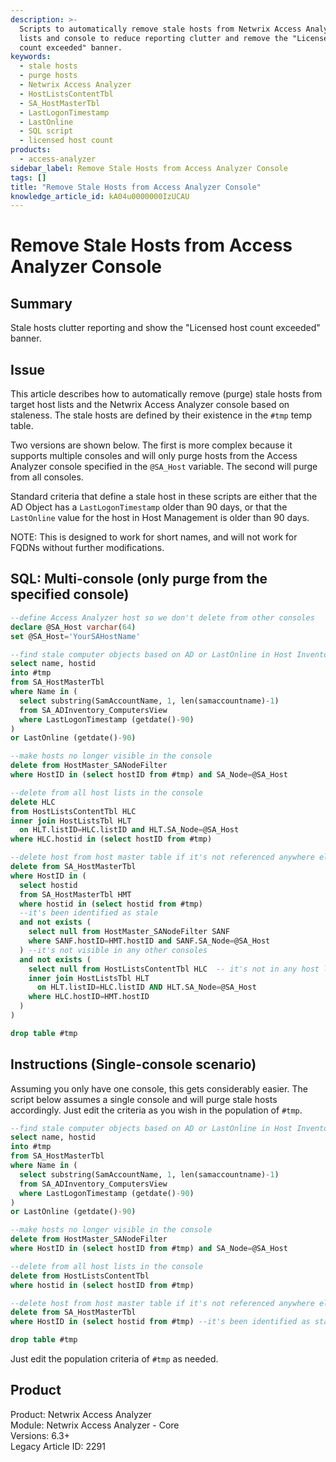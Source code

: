 ```yaml
---
description: >-
  Scripts to automatically remove stale hosts from Netwrix Access Analyzer host
  lists and console to reduce reporting clutter and remove the "Licensed host
  count exceeded" banner.
keywords:
  - stale hosts
  - purge hosts
  - Netwrix Access Analyzer
  - HostListsContentTbl
  - SA_HostMasterTbl
  - LastLogonTimestamp
  - LastOnline
  - SQL script
  - licensed host count
products:
  - access-analyzer
sidebar_label: Remove Stale Hosts from Access Analyzer Console
tags: []
title: "Remove Stale Hosts from Access Analyzer Console"
knowledge_article_id: kA04u0000000IzUCAU
---
```


# Remove Stale Hosts from Access Analyzer Console

## Summary
Stale hosts clutter reporting and show the "Licensed host count exceeded" banner.

## Issue
This article describes how to automatically remove (purge) stale hosts from target host lists and the Netwrix Access Analyzer console based on staleness. The stale hosts are defined by their existence in the `#tmp` temp table.

Two versions are shown below. The first is more complex because it supports multiple consoles and will only purge hosts from the Access Analyzer console specified in the `@SA_Host` variable. The second will purge from all consoles.

Standard criteria that define a stale host in these scripts are either that the AD Object has a `LastLogonTimestamp` older than 90 days, or that the `LastOnline` value for the host in Host Management is older than 90 days.

NOTE: This is designed to work for short names, and will not work for FQDNs without further modifications.

## SQL: Multi-console (only purge from the specified console)
```sql
--define Access Analyzer host so we don't delete from other consoles
declare @SA_Host varchar(64)
set @SA_Host='YourSAHostName'

--find stale computer objects based on AD or LastOnline in Host Inventory
select name, hostid
into #tmp
from SA_HostMasterTbl
where Name in (
  select substring(SamAccountName, 1, len(samaccountname)-1)
  from SA_ADInventory_ComputersView
  where LastLogonTimestamp (getdate()-90)
)
or LastOnline (getdate()-90)

--make hosts no longer visible in the console
delete from HostMaster_SANodeFilter
where HostID in (select hostID from #tmp) and SA_Node=@SA_Host

--delete from all host lists in the console
delete HLC
from HostListsContentTbl HLC
inner join HostListsTbl HLT
  on HLT.listID=HLC.listID and HLT.SA_Node=@SA_Host
where HLC.hostid in (select hostID from #tmp)

--delete host from host master table if it's not referenced anywhere else
delete from SA_HostMasterTbl
where HostID in (
  select hostid
  from SA_HostMasterTbl HMT
  where hostid in (select hostid from #tmp)
  --it's been identified as stale
  and not exists (
    select null from HostMaster_SANodeFilter SANF
    where SANF.hostID=HMT.hostID and SANF.SA_Node=@SA_Host
  ) --it's not visible in any other consoles
  and not exists (
    select null from HostListsContentTbl HLC  -- it's not in any host lists on any other consoles
    inner join HostListsTbl HLT
      on HLT.listID=HLC.listID AND HLT.SA_Node=@SA_Host
    where HLC.hostID=HMT.hostID
  )
)

drop table #tmp
```

## Instructions (Single-console scenario)
Assuming you only have one console, this gets considerably easier. The script below assumes a single console and will purge stale hosts accordingly. Just edit the criteria as you wish in the population of `#tmp`.

```sql
--find stale computer objects based on AD or LastOnline in Host Inventory
select name, hostid
into #tmp
from SA_HostMasterTbl
where Name in (
  select substring(SamAccountName, 1, len(samaccountname)-1)
  from SA_ADInventory_ComputersView
  where LastLogonTimestamp (getdate()-90)
)
or LastOnline (getdate()-90)

--make hosts no longer visible in the console
delete from HostMaster_SANodeFilter
where HostID in (select hostID from #tmp) and SA_Node=@SA_Host

--delete from all host lists in the console
delete from HostListsContentTbl
where hostid in (select hostID from #tmp)

--delete host from host master table if it's not referenced anywhere else
delete from SA_HostMasterTbl
where HostID in (select hostid from #tmp) --it's been identified as stale

drop table #tmp
```

Just edit the population criteria of `#tmp` as needed.

## Product
Product: Netwrix Access Analyzer  
Module: Netwrix Access Analyzer - Core  
Versions: 6.3+  
Legacy Article ID: 2291
